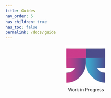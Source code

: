 ```yaml
---
title: Guides
nav_order: 5
has_children: true
has_toc: false
permalink: /docs/guide
---
```


<div class="wip" style="text-align: center">
  <img src="/assets/images/logo-wait-128.png" alt="Work in Progress"/>
  <br/>
  Work in Progress
</div>
